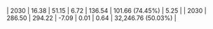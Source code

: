 | 2030 | 16.38 | 51.15 |  6.72 | 136.54 | 101.66 (74.45%) | 5.25 |
| 2030 | 286.50 | 294.22 | -7.09 | 0.01 | 0.64 | 32,246.76 (50.03%) |

